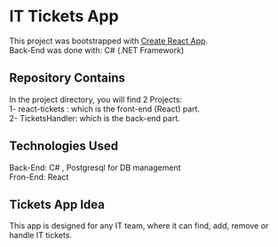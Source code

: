 # IT Tickets App

This project was bootstrapped with [Create React App](https://github.com/facebook/create-react-app).  
Back-End was done with: C# (.NET Framework)

## Repository Contains

In the project directory, you will find 2 Projects:  
1- react-tickets : which is the front-end (React) part.  
2- TicketsHandler: which is the back-end part.

## Technologies Used

Back-End: C# , Postgresql for DB management  
Fron-End: React  

## Tickets App Idea

This app is designed for any IT team, where it can find, add, remove or handle IT tickets.